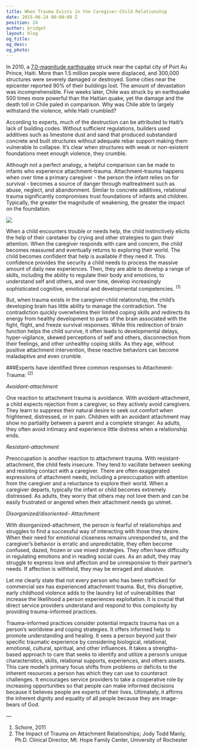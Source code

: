 ```yaml
---
title: When Trauma Exists in the Caregiver-Child Relationship
date: 2015-06-24 00:00:00 Z
position: 24
author: bridget
layout: blog
og_title: 
og_desc: 
og_photo: 
---
```


In 2010, a [7.0-magnitude earthquake](https://en.wikipedia.org/wiki/2010_Haiti_earthquake) struck near the capital city of Port Au Prince, Haiti. More than 1.5 million people were displaced, and 300,000 structures were severely damaged or destroyed. Some cities near the epicenter reported 90% of their buildings lost. The amount of devastation was incomprehensible. Five weeks later, Chile was struck by an earthquake 500 times more powerful than the Haitian quake, yet the damage and the death toll in Chile paled in comparison. Why was Chile able to largely withstand the violence, while Haiti crumbled?

According to experts, much of the destruction can be attributed to Haiti’s lack of building codes. Without sufficient regulations, builders used additives such as limestone dust and sand that produced substandard concrete and built structures without adequate rebar support making them vulnerable to collapse. It’s clear when structures with weak or non-existent foundations meet enough violence, they crumble.

Although not a perfect analogy, a helpful comparison can be made to infants who experience attachment-trauma. Attachment-trauma happens when over time a primary caregiver - the person the infant relies on for survival - becomes a source of danger through maltreatment such as abuse, neglect, and abandonment. Similar to concrete additives, relational trauma significantly compromises trust foundations of infants and children. Typically, the greater the magnitude of weakening, the greater the impact on the foundation.

![](http://altamar.tv/wp-content/uploads/2014/03/Haiti_ertaquake_Bonet008.jpg)

When a child encounters trouble or needs help, the child instinctively elicits the help of their caretaker by crying and other strategies to gain their attention. When the caregiver responds with care and concern, the child becomes reassured and eventually returns to exploring their world. The child becomes confident that help is available if they need it. This confidence provides the security a child needs to process the massive amount of daily new experiences. Then, they are able to develop a range of skills, including the ability to regulate their body and emotions, to understand self and others, and over time, develop increasingly sophisticated cognitive, emotional and developmental competencies. <sup>(1)</sup>

But, when trauma exists in the caregiver-child relationship, the child’s developing brain has little ability to manage the contradiction. The contradiction quickly overwhelms their limited coping skills and redirects its energy from healthy development to parts of the brain associated with the fight, flight, and freeze survival responses. While this redirection of brain function helps the child survive, it often leads to developmental delays, hyper-vigilance, skewed perceptions of self and others, disconnection from their feelings, and other unhealthy coping skills. As they age, without positive attachment intervention, these reactive behaviors can become maladaptive and even crumble.

###Experts have identified three common responses to Attachment-Trauma: <sup>(2)</sup>

*Avoidant-attachment*

One reaction to attachment trauma is avoidance. With avoidant-attachment, a child expects rejection from a caregiver, so they actively avoid caregivers. They learn to suppress their natural desire to seek out comfort when frightened, distressed, or in pain. Children with an avoidant attachment may show no partiality between a parent and a complete stranger. As adults, they often avoid intimacy and experience little distress when a relationship ends.

*Resistant-attachment*

Preoccupation is another reaction to attachment trauma. With resistant-attachment, the child feels insecure. They tend to vacillate between seeking and resisting contact with a caregiver. There are often exaggerated expressions of attachment needs, including a preoccupation with attention from the caregiver and a reluctance to explore their world. When a caregiver departs, typically the infant or child becomes extremely distressed. As adults, they worry that others may not love them and can be easily frustrated or angered when their attachment needs go unmet.

*Disorganized/disoriented- Attachment*

With disorganized-attachment, the person is fearful of relationships and struggles to find a successful way of interacting with those they desire. When their need for emotional closeness remains unresponded to, and the caregiver’s behavior is erratic and unpredictable, they often become confused, dazed, frozen or use mixed strategies. They often have difficulty in regulating emotions and in reading social cues. As an adult, they may struggle to express love and affection and be unresponsive to their partner’s needs. If affection is withheld, they may be enraged and abusive.

Let me clearly state that not every person who has been trafficked for commercial sex has experienced attachment trauma. But, this disruptive, early childhood violence adds to the laundry list of vulnerabilities that increase the likelihood a person experiences exploitation. It is crucial that direct service providers understand and respond to this complexity by providing trauma-informed practices.

Trauma-informed practices consider potential impacts trauma has on a person’s worldview and coping strategies. It offers informed help to promote understanding and healing. It sees a person beyond just their specific traumatic experience by considering biological, relational, emotional, cultural, spiritual, and other influences. It takes a strengths-based approach to care that seeks to identify and utilize a person’s unique characteristics, skills, relational supports, experiences, and others assets. This care model’s primary focus shifts from problems or deficits to the inherent resources a person has which they can use to counteract challenges. It encourages service providers to take a cooperative role by increasing opportunities so that people can make informed decisions because it believes people are experts of their lives. Ultimately, it affirms the inherent dignity and equality of all people because they are image-bears of God.

—

1. Schore, 2011
2. The Impact of Trauma on Attachment Relationships; Jody Todd Manly, Ph.D. Clinical Director, Mt. Hope Family Center, University of Rochester